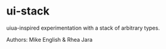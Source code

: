 # ui-stack

uiua-inspired experimentation with a stack of arbitrary types.

Authors: Mike English & Rhea Jara
